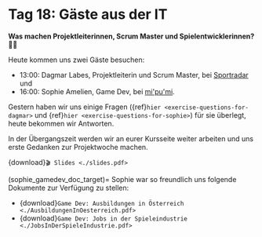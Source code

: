 # Tag 18: Gäste aus der IT

**Was machen Projektleiterinnen, Scrum Master und Spielentwicklerinnen?** 👩‍💻

Heute kommen uns zwei Gäste besuchen:
* 13:00: Dagmar Labes, Projektleiterin und Scrum Master, bei [Sportradar](https://www.sportradar.com/) und
* 16:00: Sophie Amelien, Game Dev, bei [mi'pu'mi](https://www.mipumi.com/).

Gestern haben wir uns einige Fragen ({ref}`hier <exercise-questions-for-dagmar>`
und {ref}`hier <exercise-questions-for-sophie>`) für sie überlegt, heute bekommen wir Antworten.

In der Übergangszeit werden wir an eurer Kursseite weiter arbeiten und uns
erste Gedanken zur Projektwoche machen.

{download}`🎬 Slides <./slides.pdf>`

(sophie_gamedev_doc_target)=
Sophie war so freundlich uns folgende Dokumente zur Verfügung zu stellen:
* {download}`Game Dev: Ausbildungen in Österreich <./AusbildungenInOesterreich.pdf>`
* {download}`Game Dev: Jobs in der Spieleindustrie <./JobsInDerSpieleIndustrie.pdf>`
